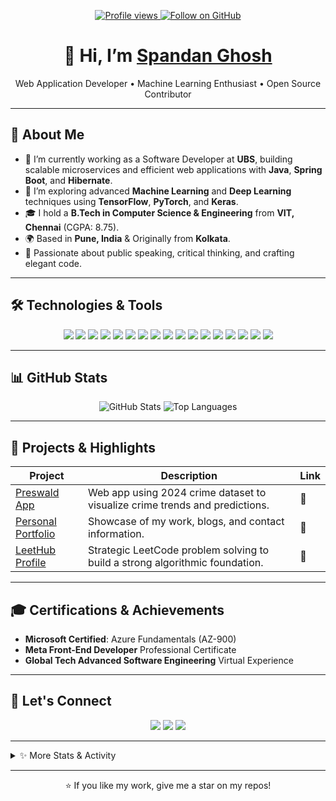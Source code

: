 <!--
  README.md for Spandan Ghosh
  Automated and dynamic badges, skill logos, and sections
-->

<p align="center">
  <a href="https://github.com/spandanghosh">
    <img src="https://komarev.com/ghpvc/?username=spandanghosh&style=flat-square" alt="Profile views" />
  </a>
  <a href="https://github.com/spandanghosh?tab=followers">
    <img src="https://img.shields.io/github/followers/spandanghosh?label=Follow&style=social" alt="Follow on GitHub" />
  </a>
</p>

<h1 align="center">👋 Hi, I’m <a href="https://github.com/spandanghosh">Spandan Ghosh</a></h1>
<p align="center">Web Application Developer • Machine Learning Enthusiast • Open Source Contributor</p>

---

## 🚀 About Me

- 🔭 I’m currently working as a Software Developer at **UBS**, building scalable microservices and efficient web applications with **Java**, **Spring Boot**, and **Hibernate**.
- 🌱 I’m exploring advanced **Machine Learning** and **Deep Learning** techniques using **TensorFlow**, **PyTorch**, and **Keras**.
- 🎓 I hold a **B.Tech in Computer Science & Engineering** from **VIT, Chennai** (CGPA: 8.75).
- 🌍 Based in **Pune, India** & Originally from **Kolkata**.
- 💜 Passionate about public speaking, critical thinking, and crafting elegant code.

---

## 🛠️ Technologies & Tools

<p align="center">
  <img src="https://img.shields.io/badge/Java-ED8B00?logo=java&logoColor=white" />
  <img src="https://img.shields.io/badge/Spring%20Boot-6DB33F?logo=spring&logoColor=white" />
  <img src="https://img.shields.io/badge/Microservices-00ADD8?logo=istio&logoColor=white" />
  <img src="https://img.shields.io/badge/Python-3776AB?logo=python&logoColor=white" />
  <img src="https://img.shields.io/badge/PyTorch-EE4C2C?logo=PyTorch&logoColor=white" />
  <img src="https://img.shields.io/badge/TensorFlow-FF6F00?logo=tensorflow&logoColor=white" />
  <img src="https://img.shields.io/badge/Keras-D00000?logo=keras&logoColor=white" />
  <img src="https://img.shields.io/badge/React.js-20232A?logo=react&logoColor=61DAFB" />
  <img src="https://img.shields.io/badge/JavaScript-F7DF1E?logo=javascript&logoColor=black" />
  <img src="https://img.shields.io/badge/HTML5-E34F26?logo=html5&logoColor=white" />
  <img src="https://img.shields.io/badge/CSS3-1572B6?logo=css3&logoColor=white" />
  <img src="https://img.shields.io/badge/Git-F05032?logo=git&logoColor=white" />
  <img src="https://img.shields.io/badge/GitHub-181717?logo=github&logoColor=white" />
  <img src="https://img.shields.io/badge/MySQL-4479A1?logo=mysql&logoColor=white" />
  <img src="https://img.shields.io/badge/PowerBI-F2C811?logo=power-bi&logoColor=white" />
  <img src="https://img.shields.io/badge/GCP-FEA61A?logo=google-cloud&logoColor=white" />
  <img src="https://img.shields.io/badge/R-276DC3?logo=r&logoColor=white" />
</p>

---

## 📊 GitHub Stats

<p align="center">
  <img src="https://github-readme-stats.vercel.app/api?username=spandanghosh&show_icons=true&theme=default&hide_border=true" alt="GitHub Stats" />
  <img src="https://github-readme-stats.vercel.app/api/top-langs/?username=spandanghosh&layout=compact&theme=default&hide_border=true" alt="Top Languages" />
</p>

---

## 💼 Projects & Highlights

| Project | Description | Link |
| ------- | ----------- | ---- |
| [Preswald App](https://github.com/spandanghosh/preswald-app) | Web app using 2024 crime dataset to visualize crime trends and predictions. | 🔗 |
| [Personal Portfolio](https://spandan-portfolio.vercel.app/) | Showcase of my work, blogs, and contact information. | 🔗 |
| [LeetHub Profile](https://leetcode.com/u/ghoshspandan123/) | Strategic LeetCode problem solving to build a strong algorithmic foundation. | 🔗 |

---

## 🎓 Certifications & Achievements

- **Microsoft Certified**: Azure Fundamentals (AZ-900)
- **Meta Front-End Developer** Professional Certificate
- **Global Tech Advanced Software Engineering** Virtual Experience

---

## 🤝 Let's Connect

<p align="center">
  <a href="mailto:ghoshspandan123@gmail.com"><img src="https://img.shields.io/badge/Email-D14836?logo=gmail&logoColor=white" /></a>
  <a href="https://www.linkedin.com/in/spandanghosh"><img src="https://img.shields.io/badge/LinkedIn-0A66C2?logo=linkedin&logoColor=white" /></a>
  <a href="https://twitter.com/spandanghosh"><img src="https://img.shields.io/badge/Twitter-1DA1F2?logo=twitter&logoColor=white" /></a>
</p>

---

<details>
  <summary>✨ More Stats & Activity</summary>

  <!-- GitHub Streak -->
  <p align="center">
    <img src="https://github-readme-streak-stats.herokuapp.com/?user=spandanghosh&theme=default&hide_border=true" alt="GitHub Streak" />
  </p>

  <!-- Wakatime (if used) -->
  <!-- <p align="center">
    <img src="https://github-readme-stats.vercel.app/api/wakatime?username=spandanghosh&theme=default&hide_border=true" alt="WakaTime Stats" />
  </p> -->
</details>

---

<p align="center">⭐️ If you like my work, give me a star on my repos!</p>
